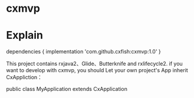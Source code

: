 # cxmvp
Explain
=======



dependencies {
    implementation 'com.github.cxfish:cxmvp:1.0'
}



This project contains rxjava2、Glide、Butterknife and rxlifecycle2.
if you want to develop with cxmvp, you should Let your own project's App inherit CxAppliction：


public class MyApplication extends CxApplication



